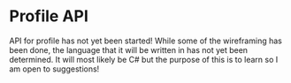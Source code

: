 # Profile API
API for profile has not yet been started! While some of the wireframing has been done, the language that it will be written in has not yet been determined. It will most likely be C# but the purpose of this is to learn so I am open to suggestions!